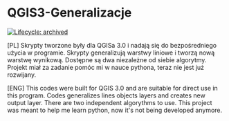 # QGIS3-Generalizacje
<!-- badges: start -->
[![Lifecycle:
archived](https://img.shields.io/badge/lifecycle-archived-red.svg)](https://www.tidyverse.org/lifecycle/#experimental)
<!-- badges: end -->

[PL]
Skrypty tworzone były dla QGISa 3.0 i nadają się do bezpośredniego użycia w programie. 
Skrypty generalizują warstwy liniowe i tworzą nową warstwę wynikową. Dostępne są dwa niezależne od siebie algorytmy.
Projekt miał za zadanie pomóc mi w nauce pythona, teraz nie jest już rozwijany.

[ENG]
This codes were built for QGIS 3.0 and are suitable for direct use in this program. 
Codes generalizes lines objects layers and creates new output layer. There are two independent algorythms to use. 
This project was meant to help me learn python, now it's not being developed anymore.
